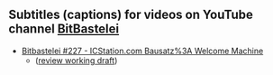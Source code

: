 Subtitles (captions) for videos on YouTube channel [BitBastelei](https://www.youtube.com/channel/UCz0-R_txYGlU1cFBPtUXGSg)
---
- [Bitbastelei #227 - ICStation.com Bausatz%3A Welcome Machine](https://www.youtube.com/watch?v=8LxhFSRdIZY)
  - ([review working draft](https://www.youtube.com/timedtext_editor?forceedit=captions&lang=en&action_mde_edit_form=1&ui=hd&tab=captions&v=8LxhFSRdIZY&bl=vmp))

